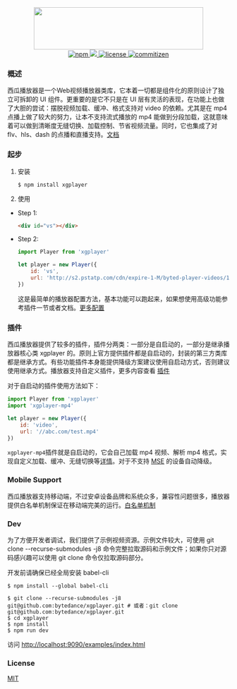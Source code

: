 <div align="center">
    <img src="https://raw.githubusercontent.com/bytedance/xgplayer/master/xgplayer.png" width="384" height="96">
</div>
<div align="center">
    <a href="https://www.npmjs.com/package/xgplayer" target="_blank">
        <img src="https://img.shields.io/npm/v/xgplayer.svg" alt="npm">
    </a>
    <a href="https://www.npmjs.com/package/xgplayer">
        <img src="https://img.shields.io/npm/dm/xgplaer.svg" alg="download">
    </a>
    <a href="https://www.npmjs.com/package/xgplayer" target="_blank">
        <img src="https://img.shields.io/npm/l/xgplayer.svg" alt="license">
    </a>
    <a href="http://commitizen.github.io/cz-cli/">
        <img src="https://img.shields.io/badge/commitizen-friendly-brightgreen.svg" alt="commitizen">
    </a>
</div>


### 概述


西瓜播放器是一个Web视频播放器类库，它本着一切都是组件化的原则设计了独立可拆卸的 UI 组件。更重要的是它不只是在 UI 层有灵活的表现，在功能上也做了大胆的尝试：摆脱视频加载、缓冲、格式支持对 video 的依赖。尤其是在 mp4 点播上做了较大的努力，让本不支持流式播放的 mp4 能做到分段加载，这就意味着可以做到清晰度无缝切换、加载控制、节省视频流量。同时，它也集成了对 flv、hls、dash 的点播和直播支持。[文档](http://h5player.bytedance.com/)



### 起步

1. 安装

    ```
    $ npm install xgplayer
    ```

2. 使用

- Step 1:

    ```html
    <div id="vs"></div>
    ```

- Step 2:

    ```js
    import Player from 'xgplayer'

    let player = new Player({
        id: 'vs',
        url: 'http://s2.pstatp.com/cdn/expire-1-M/byted-player-videos/1.0.0/xgplayer-demo.mp4'
    })
    ```

    这是最简单的播放器配置方法，基本功能可以跑起来，如果想使用高级功能参考插件一节或者文档。[更多配置](http://h5player.bytedance.com/config/)


### 插件

西瓜播放器提供了较多的插件，插件分两类：一部分是自启动的，一部分是继承播放器核心类 xgplayer 的。原则上官方提供插件都是自启动的，封装的第三方类库都是继承方式。有些功能插件本身能提供降级方案建议使用自启动方式，否则建议使用继承方式。播放器支持自定义插件，更多内容查看 [插件](http://h5player.bytedance.com/plugins/)

对于自启动的插件使用方法如下：

```js
import Player from 'xgplayer'
import 'xgplayer-mp4'

let player = new Player({
    id: 'video',
    url: '//abc.com/test.mp4'
})
```

<code>xgplayer-mp4</code>插件就是自启动的，它会自己加载 mp4 视频、解析 mp4 格式，实现自定义加载、缓冲、无缝切换等[详情]((http://h5player.bytedance.com/plugins/#xgplayer-mp4))。对于不支持 [MSE](https://www.w3.org/TR/media-source/) 的设备自动降级。


### Mobile Support

西瓜播放器支持移动端，不过安卓设备品牌和系统众多，兼容性问题很多，播放器提供白名单机制保证在移动端完美的运行。[白名单机制](http://h5player.bytedance.com/config/#%E7%99%BD%E5%90%8D%E5%8D%95)


### Dev

为了方便开发者调试，我们提供了示例视频资源。示例文件较大，可使用 git clone --recurse-submodules -j8 命令完整拉取源码和示例文件；如果你只对源码感兴趣可以使用 git clone 命令仅拉取源码部分。

开发前请确保已经全局安装 babel-cli

```
$ npm install --global babel-cli
```

```
$ git clone --recurse-submodules -j8 git@github.com:bytedance/xgplayer.git # 或者：git clone git@github.com:bytedance/xgplayer.git
$ cd xgplayer
$ npm install
$ npm run dev
```

访问 [http://localhost:9090/examples/index.html](http://localhost:9090/examples/index.html)


### License

[MIT](http://opensource.org/licenses/MIT)
